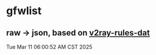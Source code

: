 # gfwlist
## raw -> json, based on [v2ray-rules-dat](https://github.com/Loyalsoldier/v2ray-rules-dat)
Tue Mar 11 06:00:52 AM CST 2025

